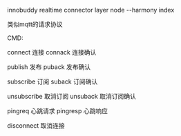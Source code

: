 innobuddy realtime connector layer
node --harmony index

类似mqtt的请求协议

CMD: 

connect 连接
connack 连接确认

publish 发布
puback 发布确认

subscribe 订阅
suback 订阅确认

unsubscribe 取消订阅
unsuback 取消订阅确认

pingreq 心跳请求
pingresp 心跳响应

disconnect 取消连接

